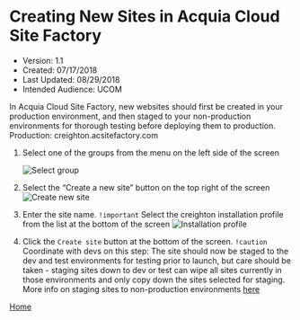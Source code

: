 # Creating New Sites in Acquia Cloud Site Factory

* Version: 1.1
* Created: 07/17/2018
* Last Updated: 08/29/2018
* Intended Audience: UCOM

In Acquia Cloud Site Factory, new websites should first be created in your production environment, and then staged to your non-production environments for thorough testing before deploying them to production.
Production: creighton.acsitefactory.com

1. Select one of the groups from the menu on the left side of the screen

    ![Select group](/images/select_group.png "Select Group Screenshot")

2. Select the “Create a new site” button on the top right of the screen
    ![Create new site](/d8-platform/docs/images/create_new_site.png "Create New Site Screenshot")

3. Enter the site name. `!important` Select the creighton installation profile from the list at the bottom of the screen
    ![Installation profile](/d8-platform/docs/images/installation_profile.png "Installation profile Screenshot")

4. Click the `Create site` button at the bottom of the screen. `!caution` Coordinate with devs on this step: The site should now be staged to the dev and test environments for testing prior to launch, but care should be taken - staging sites down to dev or test can wipe all sites currently in those environments and only copy down the sites selected for staging. More info on staging sites to non-production environments [here](https://docs.acquia.com/site-factory/workflow/staging/)

[Home](/docs/UCOM/TABLE_OF_CONTENTS)

